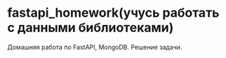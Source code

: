 # fastapi_homework(учусь работать с данными библиотеками)
Домашняя работа по FastAPI, MongoDB. Решение задачи.
